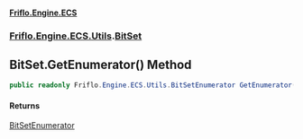 #### [Friflo.Engine.ECS](index.md 'index')
### [Friflo.Engine.ECS.Utils](Friflo.Engine.ECS.Utils.md 'Friflo.Engine.ECS.Utils').[BitSet](BitSet.md 'Friflo.Engine.ECS.Utils.BitSet')

## BitSet.GetEnumerator() Method

```csharp
public readonly Friflo.Engine.ECS.Utils.BitSetEnumerator GetEnumerator();
```

#### Returns
[BitSetEnumerator](BitSetEnumerator.md 'Friflo.Engine.ECS.Utils.BitSetEnumerator')